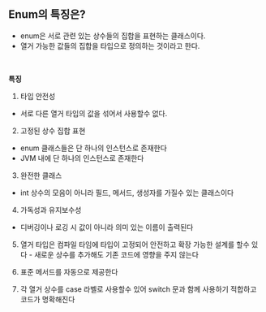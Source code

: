 ## Enum의 특징은?

- enum은 서로 관련 있는 상수들의 집합을 표현하는 클래스이다.
- 열거 가능한 값들의 집합을 타입으로 정의하는 것이라고 한다.

<br/>

**특징**
1. 타입 안전성
  - 서로 다른 열거 타입의 값을 섞어서 사용할수 없다.

2. 고정된 상수 집합 표현
  - enum 클래스들은 단 하나의 인스턴스로 존재한다
  - JVM 내에 단 하나의 인스턴스로 존재한다

3. 완전한 클래스
  - int 상수의 모음이 아니라 필드, 메서드, 생성자를 가질수 있는 클래스이다

4. 가독성과 유지보수성
  - 디버깅이나 로깅 시 값이 아니라 의미 있는 이름이 출력된다

5. 열거 타입은 컴파일 타임에 타입이 고정되어 안전하고 확장 가능한 설계를 할수 있다 - 새로운 상수를 추가해도 기존 코드에 영향을 주지 않는다

6. 표준 메서드를 자동으로 제공한다

7. 각 열거 상수를 case 라벨로 사용할수 있어 switch 문과 함께 사용하기 적합하고 코드가 명확해진다
